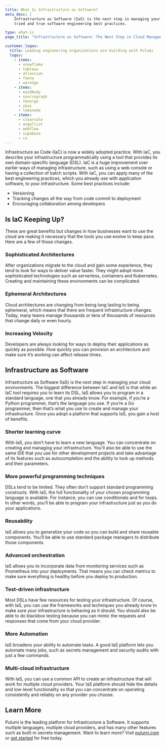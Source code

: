 ```yaml
---
title: What Is Infrastructure as Software?
meta_desc: |
    Infrastructure as Software (IaS) is the next step in managing your cloud environments by adopting
    tried and true software engineering best practices.

type: what-is
page_title: "Infrastructure as Software: The Next Step in Cloud Management"

customer_logos:
  title: Leading engineering organizations are building with Pulumi
  logos:
    - items:
      - snowflake
      - tableau
      - atlassian
      - fauna
      - ware2go
    - items:
      - mindbody
      - sourcegraph
      - fenergo
      - skai
      - lemonade
    - items:
      - clearsale
      - angellist
      - webflow
      - supabase
      - ro
---
```


Infrastructure as Code (IaC) is now a widely adopted practice. With IaC, you describe your infrastructure programmatically using a tool that provides its own domain-specific language (DSL). IaC is a huge improvement over earlier ways of managing infrastructure, such as using a web console or having a collection of batch scripts. With IaC, you can apply many of the best engineering practices, which you already use with application software, to your infrastructure. Some best practices include:

- Versioning
- Tracking changes all the way from code commit to deployment
- Encouraging collaboration among developers

## Is IaC Keeping Up?

These are great benefits but changes in how businesses want to use the cloud are making it necessary that the tools you use evolve to keep pace. Here are a few of those changes.

### Sophisticated Architectures

After organizations migrate to the cloud and gain some experience, they tend to look for ways to deliver value faster. They might adopt more sophisticated technologies such as serverless, containers and Kubernetes. Creating and maintaining these environments can be complicated.

### Ephemeral Architectures

Cloud architectures are changing from being long lasting to being ephemeral, which means that there are frequent infrastructure changes. Today, many teams manage thousands or tens of thousands of resources that change daily or even hourly.

### Increasing Velocity

Developers are always looking for ways to deploy their applications as quickly as possible. How quickly you can provision an architecture and make sure it’s working can affect release times.

## Infrastructure as Software

Infrastructure as Software (IaS) is the next step in managing your cloud environments. The biggest difference between IaC and IaS is that while an IaC tool requires you to learn its DSL, IaS allows you to program in a standard language, one that you already know. For example, if you’re a Python programmer, that’s the language you use. If you’re a Go programmer, then that’s what you use to create and manage your infrastructure. Once you adopt a platform that supports IaS, you gain a host of benefits.

### Shorter learning curve

With IaS, you don’t have to learn a new language. You can concentrate on creating and managing your infrastructure. You’ll also be able to use the same IDE that you use for other development projects and take advantage of its features such as autocompletion and the ability to look up methods and their parameters.

### More powerful programming techniques

DSLs tend to be limited. They often don’t support standard programming constructs. With IaS, the full functionality of your chosen programming language is available. For instance, you can use conditionals and for loops. In other words, you’ll be able to program your infrastructure just as you do your applications.

### Reusability

IaS allows you to generalize your code so you can build and share reusable components. You’ll be able to use standard package managers to distribute those components.

### Advanced orchestration

IaS allows you to incorporate data from monitoring services such as Prometheus into your deployments. That means you can check metrics to make sure everything is healthy before you deploy to production.

### Test-driven infrastructure

Most DSLs have few resources for testing your infrastructure. Of course, with IaS, you can use the frameworks and techniques you already know to make sure your infrastructure is behaving as it should. You should also be able to do blackbox testing because you can mimic the requests and responses that come from your cloud provider.

### More Automation

IaS broadens your ability to automate tasks. A good IaS platform lets you automate many jobs, such as secrets management and security audits with just a few commands.

### Multi-cloud infrastructure

With IaS, you can use a common API to create an infrastructure that will work for multiple cloud providers. Your IaS platform should hide the details and low-level functionality so that you can concentrate on operating consistently and reliably on any provider you choose.

## Learn More

Pulumi is the leading platform for Infrastructure a Software. It supports multiple languages, multiple cloud providers, and has many other features such as built-in secrets management. Want to learn more? Visit [pulumi.com](/) or [get started](/docs/quickstart/) for free today.
